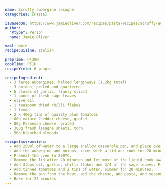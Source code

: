 ```yaml
---
name: Scruffy aubergine lasagne
categories: [Pasta]

isBasedOn: https://www.jamieoliver.com/recipes/pasta-recipes/scruffy-aubergine-lasagne/
author:
  "@type": Person
  name: Jamie Oliver

meal: Main
recipeCuisine: Italian

prepTime: PT30M
cookTime: PT1H
recipeYield: 6 people

recipeIngredient:
  - 3 large aubergines, halved lengthways (1.2kg total)
  - 3 onions, peeled and quartered
  - 6 cloves of garlic, finely sliced
  - 1 bunch of fresh sage leaves
  - olive oil
  - 1 teaspoon dried chilli flakes
  - 1 lemon
  - 2 x 400g tins of quality plum tomatoes
  - 80g mature Cheddar cheese, grated
  - 80g Parmesan cheese, grated
  - 300g fresh lasagne sheets, torn
  - 50g blanched almonds

recipeInstructions:
  - Add 250ml of water to a large shallow casserole pan, and place over a medium heat.
  - Add the aubergine and onions, cover with a lid and cook for 20 minutes.
  - Preheat the oven to 200ºC.
  - Remove the lid after 20 minutes and let most of the liquid cook away.
  - Add 3tbps oil, garlic, chilli flakes and 3/4 of the sage leaves. Finely grate the lemon zest over the top.
  - Add tinned tomatoes and 2 tins of water. Simmer for 20 minutes.
  - Remove the pan from the heat, add the cheese, and pasta, and season. Pull some of the pasta sheets toward the top to crisp up.
  - Bake for 25 minutes.
---
```




